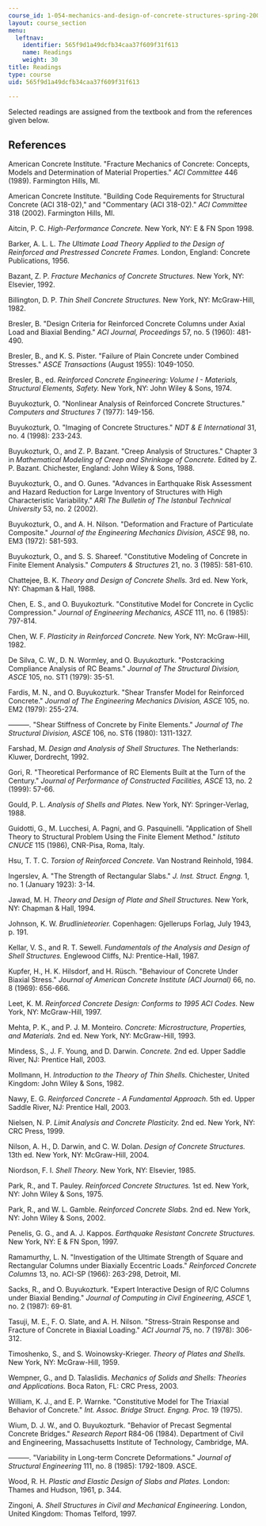 ```yaml
---
course_id: 1-054-mechanics-and-design-of-concrete-structures-spring-2004
layout: course_section
menu:
  leftnav:
    identifier: 565f9d1a49dcfb34caa37f609f31f613
    name: Readings
    weight: 30
title: Readings
type: course
uid: 565f9d1a49dcfb34caa37f609f31f613

---
```


Selected readings are assigned from the textbook and from the references given below.

References
----------

American Concrete Institute. "Fracture Mechanics of Concrete: Concepts, Models and Determination of Material Properties." _ACI Committee_ 446 (1989). Farmington Hills, MI.

American Concrete Institute. "Building Code Requirements for Structural Concrete (ACI 318-02)," and "Commentary (ACI 318-02)." _ACI Committee_ 318 (2002). Farmington Hills, MI.

Aitcin, P. C. _High-Performance Concrete._ New York, NY: E & FN Spon 1998.

Barker, A. L. L. _The Ultimate Load Theory Applied to the Design of Reinforced and Prestressed Concrete Frames._ London, England: Concrete Publications, 1956.

Bazant, Z. P. _Fracture Mechanics of Concrete Structures._ New York, NY: Elsevier, 1992.

Billington, D. P. _Thin Shell Concrete Structures._ New York, NY: McGraw-Hill, 1982.

Bresler, B. "Design Criteria for Reinforced Concrete Columns under Axial Load and Biaxial Bending." _ACI Journal, Proceedings_ 57, no. 5 (1960): 481-490.

Bresler, B., and K. S. Pister. "Failure of Plain Concrete under Combined Stresses." _ASCE Transactions_ (August 1955): 1049-1050.

Bresler, B., ed. _Reinforced Concrete Engineering: Volume I - Materials, Structural Elements, Safety._ New York, NY: John Wiley & Sons, 1974.

Buyukozturk, O. "Nonlinear Analysis of Reinforced Concrete Structures." _Computers and Structures_ 7 (1977): 149-156.

Buyukozturk, O. "Imaging of Concrete Structures." _NDT & E International_ 31, no. 4 (1998): 233-243.

Buyukozturk, O., and Z. P. Bazant. "Creep Analysis of Structures." Chapter 3 in _Mathematical Modeling of Creep and Shrinkage of Concrete._ Edited by Z. P. Bazant. Chichester, England: John Wiley & Sons, 1988.

Buyukozturk, O., and O. Gunes. "Advances in Earthquake Risk Assessment and Hazard Reduction for Large Inventory of Structures with High Characteristic Variability." _ARI The Bulletin of The Istanbul Technical University_ 53, no. 2 (2002).

Buyukozturk, O., and A. H. Nilson. "Deformation and Fracture of Particulate Composite." _Journal of the Engineering Mechanics Division, ASCE_ 98, no. EM3 (1972): 581-593.

Buyukozturk, O., and S. S. Shareef. "Constitutive Modeling of Concrete in Finite Element Analysis." _Computers & Structures_ 21, no. 3 (1985): 581-610.

Chattejee, B. K. _Theory and Design of Concrete Shells._ 3rd ed. New York, NY: Chapman & Hall, 1988.

Chen, E. S., and O. Buyukozturk. "Constitutive Model for Concrete in Cyclic Compression." _Journal of Engineering Mechanics, ASCE_ 111, no. 6 (1985): 797-814.

Chen, W. F. _Plasticity in Reinforced Concrete._ New York, NY: McGraw-Hill, 1982.

De Silva, C. W., D. N. Wormley, and O. Buyukozturk. "Postcracking Compliance Analysis of RC Beams." _Journal of The Structural Division, ASCE_ 105, no. ST1 (1979): 35-51.

Fardis, M. N., and O. Buyukozturk. "Shear Transfer Model for Reinforced Concrete." _Journal of The Engineering Mechanics Division, ASCE_ 105, no. EM2 (1979): 255-274.

———. "Shear Stiffness of Concrete by Finite Elements." _Journal of The Structural Division, ASCE_ 106, no. ST6 (1980): 1311-1327.

Farshad, M. _Design and Analysis of Shell Structures._ The Netherlands: Kluwer, Dordrecht, 1992.

Gori, R. "Theoretical Performance of RC Elements Built at the Turn of the Century." _Journal of Performance of Constructed Facilities, ASCE_ 13, no. 2 (1999): 57-66.

Gould, P. L. _Analysis of Shells and Plates._ New York, NY: Springer-Verlag, 1988.

Guidotti, G., M. Lucchesi, A. Pagni, and G. Pasquinelli. "Application of Shell Theory to Structural Problem Using the Finite Element Method." _Istituto CNUCE_ 115 (1986), CNR-Pisa, Roma, Italy.

Hsu, T. T. C. _Torsion of Reinforced Concrete._ Van Nostrand Reinhold, 1984.

Ingerslev, A. "The Strength of Rectangular Slabs." _J. Inst. Struct. Engng._ 1, no. 1 (January 1923): 3-14.

Jawad, M. H. _Theory and Design of Plate and Shell Structures._ New York, NY: Chapman & Hall, 1994.

Johnson, K. W. _Brudlinieteorier._ Copenhagen: Gjellerups Forlag, July 1943, p. 191.

Kellar, V. S., and R. T. Sewell. _Fundamentals of the Analysis and Design of Shell Structures._ Englewood Cliffs, NJ: Prentice-Hall, 1987.

Kupfer, H., H. K. Hilsdorf, and H. Rüsch. "Behaviour of Concrete Under Biaxial Stress." _Journal of American Concrete Institute (ACI Journal)_ 66, no. 8 (1969): 656-666.

Leet, K. M. _Reinforced Concrete Design: Conforms to 1995 ACI Codes._ New York, NY: McGraw-Hill, 1997.

Mehta, P. K., and P. J. M. Monteiro. _Concrete: Microstructure, Properties, and Materials._ 2nd ed. New York, NY: McGraw-Hill, 1993.

Mindess, S., J. F. Young, and D. Darwin. _Concrete._ 2nd ed. Upper Saddle River, NJ: Prentice Hall, 2003.

Mollmann, H. _Introduction to the Theory of Thin Shells._ Chichester, United Kingdom: John Wiley & Sons, 1982.

Nawy, E. G. _Reinforced Concrete - A Fundamental Approach._ 5th ed. Upper Saddle River, NJ: Prentice Hall, 2003.

Nielsen, N. P. _Limit Analysis and Concrete Plasticity._ 2nd ed. New York, NY: CRC Press, 1999.

Nilson, A. H., D. Darwin, and C. W. Dolan. _Design of Concrete Structures._ 13th ed. New York, NY: McGraw-Hill, 2004.

Niordson, F. I. _Shell Theory._ New York, NY: Elsevier, 1985.

Park, R., and T. Pauley. _Reinforced Concrete Structures._ 1st ed. New York, NY: John Wiley & Sons, 1975.

Park, R., and W. L. Gamble. _Reinforced Concrete Slabs._ 2nd ed. New York, NY: John Wiley & Sons, 2002.

Penelis, G. G., and A. J. Kappos. _Earthquake Resistant Concrete Structures._ New York, NY: E & FN Spon, 1997.

Ramamurthy, L. N. "Investigation of the Ultimate Strength of Square and Rectangular Columns under Biaxially Eccentric Loads." _Reinforced Concrete Columns_ 13, no. ACI-SP (1966): 263-298, Detroit, MI.

Sacks, R., and O. Buyukozturk. "Expert Interactive Design of R/C Columns under Biaxial Bending." _Journal of Computing in Civil Engineering, ASCE_ 1, no. 2 (1987): 69-81.

Tasuji, M. E., F. O. Slate, and A. H. Nilson. "Stress-Strain Response and Fracture of Concrete in Biaxial Loading." _ACI Journal_ 75, no. 7 (1978): 306-312.

Timoshenko, S., and S. Woinowsky-Krieger. _Theory of Plates and Shells._ New York, NY: McGraw-Hill, 1959.

Wempner, G., and D. Talaslidis. _Mechanics of Solids and Shells: Theories and Applications._ Boca Raton, FL: CRC Press, 2003.

William, K. J., and E. P. Warnke. "Constitutive Model for The Triaxial Behavior of Concrete." _Int. Assoc. Bridge Struct. Engng. Proc._ 19 (1975).

Wium, D. J. W., and O. Buyukozturk. "Behavior of Precast Segmental Concrete Bridges." _Research Report_ R84-06 (1984). Department of Civil and Engineering, Massachusetts Institute of Technology, Cambridge, MA.

———. "Variability in Long-term Concrete Deformations." _Journal of Structural Engineering_ 111, no. 8 (1985): 1792-1809. ASCE.

Wood, R. H. _Plastic and Elastic Design of Slabs and Plates._ London: Thames and Hudson, 1961, p. 344.

Zingoni, A. _Shell Structures in Civil and Mechanical Engineering._ London, United Kingdom: Thomas Telford, 1997.
